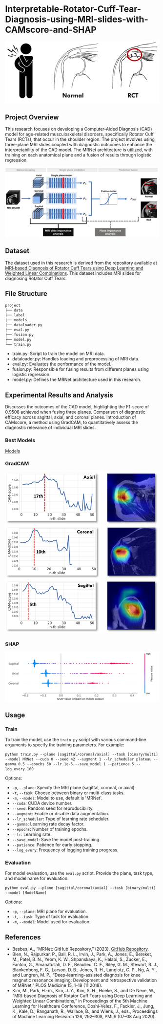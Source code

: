# Interpretable-Rotator-Cuff-Tear-Diagnosis-using-MRI-slides-with-CAMscore-and-SHAP

![](./images/RCTs.jpg)

## Project Overview
This research focuses on developing a Computer-Aided Diagnosis (CAD) model for age-related musculoskeletal disorders, specifically Rotator Cuff Tears (RCTs), that occur in the shoulder region. The project involves using three-plane MRI slides coupled with diagnostic outcomes to enhance the interpretability of the CAD model. The MRNet architecture is utilized, with training on each anatomical plane and a fusion of results through logistic regression.  

![](./images/project_overview.jpg)

## Dataset
The dataset used in this research is derived from the repository available at [MRI-based Diagnosis of Rotator Cuff Tears using Deep Learning and Weighted Linear Combinations](https://github.com/powersimmani/MRI-based-Diagnosis-of-Rotator-Cuff-Tears-using-Deep-Learning-and-Weighted-Linear-Combinations). This dataset includes MRI slides for diagnosing Rotator Cuff Tears.


## File Structure
```
project
├── data 
├── label  
├── models  
├── dataloader.py  
├── eval.py  
├── fusion.py  
├── model.py  
└── train.py  
```  

- train.py: Script to train the model on MRI data.  
- dataloader.py: Handles loading and preprocessing of MRI data.  
- eval.py: Evaluates the performance of the model.  
- fusion.py: Responsible for fusing results from different planes using logistic regression.  
- model.py: Defines the MRNet architecture used in this research.    

  
## Experimental Results and Analysis
Discusses the outcomes of the CAD model, highlighting the F1-score of 0.9508 achieved when fusing three planes.
Comparison of diagnostic efficacy across sagittal, axial, and coronal planes.
Introduction of CAMscore, a method using GradCAM, to quantitatively assess the diagnostic relevance of individual MRI slides.  

### Best Models
[Models](https://doi.org/10.6084/m9.figshare.25035767.v1)

### GradCAM
![](./images/GradCAM.jpg)

### SHAP
![](./images/SHAP.jpg)


## Usage
### Train
To train the model, use the `train.py` script with various command-line arguments to specify the training parameters. For example:

```
python train.py --plane [sagittal/coronal/axial] --task [binary/multi] --model MRNet --cuda 0 --seed 42 --augment 1 --lr_scheduler plateau --gamma 0.5 --epochs 50 --lr 1e-5 --save_model 1 --patience 5 --log_every 100
```

Options:  
- `-p`, `--plane`: Specify the MRI plane (sagittal, coronal, or axial).
- `-t`, `--task`: Choose between binary or multi-class tasks.
- `-m`, `--model`: Model to use, default is 'MRNet'.
- `--cuda`: CUDA device number.
- `--seed`: Random seed for reproducibility.
- `--augment`: Enable or disable data augmentation.
- `--lr_scheduler`: Type of learning rate scheduler.
- `--gamma`: Learning rate decay factor.
- `--epochs`: Number of training epochs.
- `--lr`: Learning rate.
- `--save_model`: Save the model post-training.
- `--patience`: Patience for early stopping.
- `--log_every`: Frequency of logging training progress.

  
### Evaluation
For model evaluation, use the `eval.py` script. Provide the plane, task type, and model name for evaluation:

```
python eval.py --plane [sagittal/coronal/axial] --task [binary/multi] --model [ModelName]
```

Options:  
- `-p`, `--plane`: MRI plane for evaluation.
- `-t`, `--task`: Type of task for evaluation.
- `-m`, `--model`: Model used for evaluation.




## References
- Besbes, A., “MRNet: GitHub Repository,” (2023). [GitHub Repository](https://github.com/ahmedbesbes/mrnet).
- Bien, N., Rajpurkar, P., Ball, R. L., Irvin, J., Park, A., Jones, E., Bereket, M., Patel, B. N., Yeom, K. W., Shpanskaya, K., Halabi, S., Zucker, E., Fanton, G., Amanatullah, D. F., Beaulieu, C. F., Riley, G. M., Stewart, R. J., Blankenberg, F. G., Larson, D. B., Jones, R. H., Langlotz, C. P., Ng, A. Y., and Lungren, M. P., “Deep-learning-assisted diagnosis for knee magnetic resonance imaging: Development and retrospective validation of MRNet,” PLOS Medicine 15, 1–19 (11 2018).
- Kim, M., Park, H.-m., Kim, J. Y., Kim, S. H., Hoeke, S., and De Neve, W., “MRI-based Diagnosis of Rotator Cuff Tears using Deep Learning and Weighted Linear Combinations,” in Proceedings of the 5th Machine Learning for Healthcare Conference, Doshi-Velez, F., Fackler, J., Jung, K., Kale, D., Ranganath, R., Wallace, B., and Wiens, J., eds., Proceedings of Machine Learning Research 126, 292–308, PMLR (07–08 Aug 2020).
